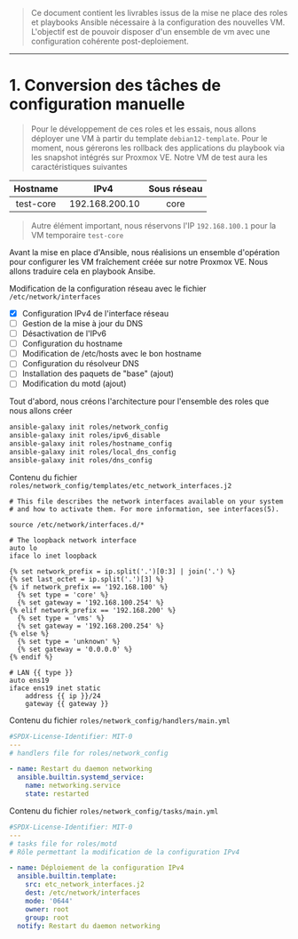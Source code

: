 > Ce document contient les livrables issus de la mise ne place des roles et playbooks Ansible nécessaire à la configuration des nouvelles VM. L'objectif est de pouvoir disposer d'un ensemble de vm avec une configuration cohérente post-deploiement.

---

# 1. Conversion des tâches de configuration manuelle

> Pour le développement de ces roles et les essais, nous allons déployer une VM à partir du template `debian12-template`. Pour le moment, nous gérerons les rollback des applications du playbook via les snapshot intégrés sur Proxmox VE. Notre VM de test aura les caractéristiques suivantes

| Hostname | IPv4 | Sous réseau |
| :-: | :-: | :-: |
| test-core | 192.168.200.10 | core |

> Autre élément important, nous réservons l'IP `192.168.100.1` pour la VM temporaire `test-core`

Avant la mise en place d'Ansible, nous réalisions un ensemble d'opération pour configurer les VM fraîchement créée sur notre Proxmox VE. Nous allons traduire cela en playbook Ansibe.

Modification de la configuration réseau avec le fichier `/etc/network/interfaces`

- [x] Configuration IPv4 de l'interface réseau
- [ ] Gestion de la mise à jour du DNS
- [ ] Désactivation de l'IPv6
- [ ] Configuration du hostname
- [ ] Modification de /etc/hosts avec le bon hostname
- [ ] Configuration du résolveur DNS
- [ ] Installation des paquets de "base" (ajout)
- [ ] Modification du motd (ajout)

Tout d'abord, nous créons l'architecture pour l'ensemble des roles que nous allons créer

```bash
ansible-galaxy init roles/network_config
ansible-galaxy init roles/ipv6_disable
ansible-galaxy init roles/hostname_config
ansible-galaxy init roles/local_dns_config
ansible-galaxy init roles/dns_config
```

Contenu du fichier `roles/network_config/templates/etc_network_interfaces.j2`

```j2
# This file describes the network interfaces available on your system
# and how to activate them. For more information, see interfaces(5).

source /etc/network/interfaces.d/*

# The loopback network interface
auto lo
iface lo inet loopback

{% set network_prefix = ip.split('.')[0:3] | join('.') %}
{% set last_octet = ip.split('.')[3] %}
{% if network_prefix == '192.168.100' %}
  {% set type = 'core' %}
  {% set gateway = '192.168.100.254' %}
{% elif network_prefix == '192.168.200' %}
  {% set type = 'vms' %}
  {% set gateway = '192.168.200.254' %}
{% else %}
  {% set type = 'unknown' %}
  {% set gateway = '0.0.0.0' %}
{% endif %}

# LAN {{ type }}
auto ens19
iface ens19 inet static
    address {{ ip }}/24
    gateway {{ gateway }}
```

Contenu du fichier `roles/network_config/handlers/main.yml`

```yaml
#SPDX-License-Identifier: MIT-0
---
# handlers file for roles/network_config

- name: Restart du daemon networking
  ansible.builtin.systemd_service:
    name: networking.service
    state: restarted
```

Contenu du fichier `roles/network_config/tasks/main.yml`

```yaml
#SPDX-License-Identifier: MIT-0
---
# tasks file for roles/motd
# Rôle permettant la modification de la configuration IPv4

- name: Déploiement de la configuration IPv4
  ansible.builtin.template:
    src: etc_network_interfaces.j2
    dest: /etc/network/interfaces
    mode: '0644'
    owner: root
    group: root
  notify: Restart du daemon networking
```